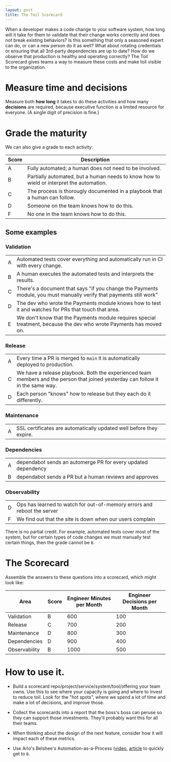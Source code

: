 ```yaml
---
layout: post
title: The Toil Scorecard
---
```


When a developer makes a code change to your software system, how long will it take for them to validate that their change works correctly and does not break existing behaviors? Is this something that only a seasoned expert can do, or can a new person do it as well? What about rotating credentials or ensuring that all 3rd-party dependencies are up to date? How do we observe that production is healthy and operating correctly? The Toil Scorecard gives teams a way to measure these costs and make toil visible to the organization.

# Measure time and decisions

Measure both **how long** it takes to do these activities and how many **decisions** are required, because executive function is a limited resource for everyone. (A single digit of precision is fine.)

# Grade the maturity

We can also give a grade to each activity:

| Score | Description                                                                              |
|-------|------------------------------------------------------------------------------------------|
| A     | Fully automated; a human does not need to be involved.                                   |
| B     | Partially automated, but a human needs to know how to wield or interpret the automation. |
| C     | The process is thorougly documented in a playbook that a human can follow.               |
| D     | Someone on the team knows how to do this.                                                |
| F     | No one in the team knows how to do this.                                                 |

## Some examples

### Validation
| | |
| - | - |
| A | Automated tests cover everything and automatically run in CI with every change. |
| B | A human executes the automated tests and interprets the results. |
| C | There's a document that says "if you change the Payments module, you must manually verify that payments still work"	|
| D | The dev who wrote the Payments module knows how to test it and watches for PRs that touch that area.
| E | We don't know that the Payments module requires special treatment, because the dev who wrote Payments has moved on. |

### Release
| | |
| - | - |
| A | Every time a PR is merged to `main` it is automatically deployed to production. |
| C | We have a release playbook. Both the experienced team members and the person that joined yesterday can follow it in the same way. |
| D | Each person "knows" how to release but they each do it differently. |

### Maintenance
| | |
| - | - |
| A | SSL certificates are automatically updated well before they expire. |

### Dependencies
| | |
| - | - |
| A | dependabot sends an automerge PR for every updated dependency |
| B | dependabot sends a PR but a human reviews and approves |

### Observability
| | |
| - | - |
| D | Ops has learned to watch for out-of-memory errors and reboot the server |
| F | We find out that the site is down when our users complain |

There is no partial credit. For example, automated tests cover most of the system, but for certain types of code changes we must manually test certain things, then the grade cannot be `B`.

# The Scorecard

Assemble the answers to these questions into a scorecard, which might look like:

| Area          | Score | Engineer Minutes per Month | Engineer Decisions per Month |
|---------------|-------|----------------------------|------------------------------|
| Validation    | B     | 600                        | 100                          |
| Release       | C     | 700                        | 200                          |
| Maintenance   | D     | 800                        | 300                          |
| Dependencies  | D     | 900                        | 400                          |
| Observability | B     | 1000                       | 500                          |

# How to use it.

* Build a scorecard repo/project/service/system/tool/offering your team owns. Use this to see where your capacity is going and where to invest to reduce toil. Look for the "hot spots", where we spend a lot of time and make a lot of decisions, and improve those.

* Collect the scorecards into a report that the boss's boss can peruse so they can support those investments. They'll probably want this for all their teams.

* When thinking about the design of the next feature, consider how it will impact each of these metrics.

* Use Arlo's Belshee's Automation-as-a-Process ([video](https://www.youtube.com/watch?v=ydq-KjGDRJg), [article](https://digdeeproots.substack.com/p/when-should-i-automate) to quickly get to `B`.
